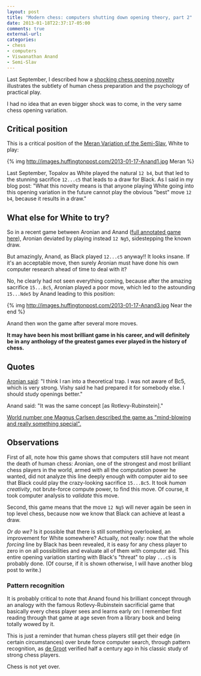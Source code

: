 ```yaml
---
layout: post
title: "Modern chess: computers shutting down opening theory, part 2"
date: 2013-01-18T22:37:17-05:00
comments: true
external-url: 
categories: 
- chess
- computers
- Viswanathan Anand
- Semi-Slav
---
```

Last September, I described how a [shocking chess opening novelty](/blog/2012/09/24/a-fact-of-modern-chess-computers-shutting-down-opening-theory/) illustrates the subtlety of human chess preparation and the psychology of practical play.

I had no idea that an even bigger shock was to come, in the very same chess opening variation.

## Critical position

This is a critical position of the [Meran Variation of the Semi-Slav](http://en.wikipedia.org/wiki/Semi-Slav_Defense#Meran_Variation:_6.Bd3), White to play:

{% img http://images.huffingtonpost.com/2013-01-17-Anand1.jpg Meran %}

Last September, Topalov as White played the natural `12 b4`, but that led to the stunning sacrifice `12...c5` that leads to a draw for Black. As I said in my blog post: "What this novelty means is that anyone playing White going into this opening variation in the future cannot play the obvious "best" move `12 b4`, because it results in a draw."

## What else for White to try?

So in a recent game between Aronian and Anand ([full annotated game here](http://www.huffingtonpost.com/lubomir-kavalek/amazing-chess-brilliancy_b_2497593.html)), Aronian deviated by playing instead `12 Ng5`, sidestepping the known draw.

But amazingly, Anand, as Black played `12...c5` anyway!! It looks insane. If it's an acceptable move, then surely Aronian must have done his own computer research ahead of time to deal with it?

No, he clearly had not seen everything coming, because after the amazing sacrifice `15...Bc5`, Aronian played a poor move, which led to the astounding `15...Nde5` by Anand leading to this position:

{% img http://images.huffingtonpost.com/2013-01-17-Anand3.jpg Near the end %}

Anand then won the game after several more moves.

**It may have been his most brilliant game in his career, and will definitely be in any anthology of the greatest games ever played in the history of chess.**

## Quotes

[Aronian said](http://en.chessbase.com/home/TabId/211/PostId/4008776): "I think I ran into a theoretical trap. I was not aware of Bc5, which is very strong. Vishy said he had prepared it for somebody else. I should study openings better."

Anand said: "It was the same concept [as Rotlevy-Rubinstein]."

[World number one Magnus Carlsen described the game as "mind-blowing and really something special".](http://www.telegraph.co.uk/culture/chess/9806562/Anand-crushes-Aronian.html)

## Observations

First of all, note how this game shows that computers still have not meant the death of human chess: Aronian, one of the strongest and most brilliant chess players in the world, armed with all the computation power he wanted, did not analyze this line deeply enough with computer aid to see that Black could play the crazy-looking sacrifice `15...Bc5`. It took *human creativity*, not brute-force compute power, to find this move. Of course, it took computer analysis to *validate* this move.

Second, this game means that the move `12 Ng5` will never again be seen in top level chess, because now we know that Black can achieve at least a draw.

*Or do we?* Is it possible that there is still something overlooked, an improvement for White somewhere? Actually, not really: now that the whole *forcing* line by Black has been revealed, it is easy for any chess player to zero in on all possibilities and evaluate all of them with computer aid. This entire opening variation starting with Black's "threat" to play `...c5` is probably done. (Of course, if it is shown otherwise, I will have another blog post to write.)

### Pattern recognition

It is probably critical to note that Anand found his brilliant concept through an analogy with the famous Rotlevy-Rubinstein sacrificial game that basically every chess player sees and learns early on: I remember first reading through that game at age seven from a library book and being totally wowed by it.

This is just a reminder that human chess players still get their edge (in certain circumstances) over brute force computer search, through pattern recognition, as [de Groot](http://en.wikipedia.org/wiki/Adriaan_de_Groot) verified half a century ago in his classic study of strong chess players.

Chess is not yet over.
